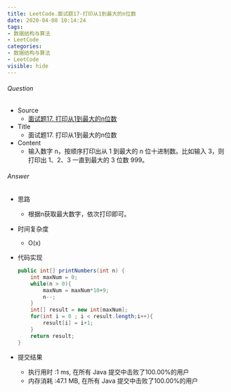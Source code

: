 ```yaml
---
title: LeetCode.面试题17-打印从1到最大的n位数
date: 2020-04-08 10:14:24
tags:
- 数据结构与算法
- LeetCode
categories:
- 数据结构与算法
- LeetCode
visible: hide
---
```

###### Question
- Source
	- [面试题17. 打印从1到最大的n位数](https://leetcode-cn.com/problems/da-yin-cong-1dao-zui-da-de-nwei-shu-lcof/) 
- Title
	- 面试题17. 打印从1到最大的n位数 
- Content
	- 输入数字 n，按顺序打印出从 1 到最大的 n 位十进制数。比如输入 3，则打印出 1、2、3 一直到最大的 3 位数 999。
<!--more-->

###### Answer
- 思路
	- 根据n获取最大数字，依次打印即可。
- 时间复杂度
	- O(x) 	
- 代码实现

	```Java
	public int[] printNumbers(int n) {
        int maxNum = 0;
        while(n > 0){
            maxNum = maxNum*10+9;
            n--;
        }
        int[] result = new int[maxNum];
        for(int i = 0 ; i < result.length;i++){
            result[i] = i+1;
        }
        return result;
    }
	```
- 提交结果
	- 执行用时 :1 ms, 在所有 Java 提交中击败了100.00%的用户
	- 内存消耗 :47.1 MB, 在所有 Java 提交中击败了100.00%的用户
